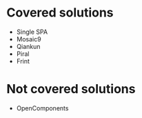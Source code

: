 # Covered solutions

- Single SPA
- Mosaic9
- Qiankun
- Piral
- Frint

# Not covered solutions

- OpenComponents
